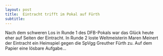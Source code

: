 ```yaml
---
layout: post
title:  Eintracht trifft im Pokal auf Fürth
subtitle:  
---
```


Nach dem schweren Los in Runde 1 des DFB-Pokals war das Glück heute eher auf Seiten der Eintracht. In Runde 2 loste Weltmeisterin Maren Meinert der Eintracht ein Heimspiel gegen die SpVgg Greuther Fürth zu. Auf dem Papier eine lösbare Aufgabe...


